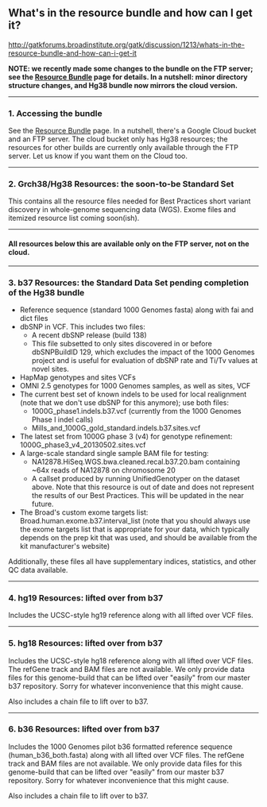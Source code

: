 ## What's in the resource bundle and how can I get it?

http://gatkforums.broadinstitute.org/gatk/discussion/1213/whats-in-the-resource-bundle-and-how-can-i-get-it

<p><strong>NOTE: we recently made some changes to the bundle on the FTP server; see the <a href="https://software.broadinstitute.org/gatk/download/bundle">Resource Bundle</a> page for details. In a nutshell: minor directory structure changes, and Hg38 bundle now mirrors the cloud version.</strong></p>
<hr />
<h3>1. Accessing the bundle</h3>
<p>See the <a href="https://software.broadinstitute.org/gatk/download/bundle">Resource Bundle</a> page. In a nutshell, there's a Google Cloud bucket and an FTP server. The cloud bucket only has Hg38 resources; the resources for other builds are currently only available through the FTP server. Let us know if you want them on the Cloud too. </p>
<hr />
<h3>2. Grch38/Hg38 Resources: the soon-to-be Standard Set</h3>
<p>This contains all the resource files needed for Best Practices short variant discovery in whole-genome sequencing data (WGS). Exome files and itemized resource list coming soon(ish). </p>
<hr />
<h4>All resources below this are available only on the FTP server, not on the cloud.</h4>
<hr />
<h3>3. b37 Resources: the Standard Data Set pending completion of the Hg38 bundle</h3>
<ul>
<li>Reference sequence (standard 1000 Genomes fasta) along with fai and dict files</li>
<li>dbSNP in VCF.  This includes two files:
<ul>
<li>A recent dbSNP release (build 138)</li>
<li>This file subsetted to only sites discovered in or before dbSNPBuildID 129, which excludes the impact of the 1000 Genomes project and is useful for evaluation of dbSNP rate and Ti/Tv values at novel sites.</li>
</ul></li>
<li>HapMap genotypes and sites VCFs</li>
<li>OMNI 2.5 genotypes for 1000 Genomes samples, as well as sites, VCF </li>
<li>The current best set of known indels to be used for local realignment (note that we don't use dbSNP for this anymore); use both files:
<ul>
<li>1000G_phase1.indels.b37.vcf (currently from the 1000 Genomes Phase I indel calls)</li>
<li>Mills_and_1000G_gold_standard.indels.b37.sites.vcf</li>
</ul></li>
<li>The latest set from 1000G phase 3 (v4) for genotype refinement: 1000G_phase3_v4_20130502.sites.vcf</li>
<li>A large-scale standard single sample BAM file for testing:
<ul>
<li>NA12878.HiSeq.WGS.bwa.cleaned.recal.b37.20.bam containing ~64x reads of NA12878 on chromosome 20</li>
<li>A callset produced by running UnifiedGenotyper on the dataset above. Note that this resource is out of date and does not represent the results of our Best Practices. This will be updated in the near future.</li>
</ul></li>
<li>The Broad's custom exome targets list: Broad.human.exome.b37.interval_list (note that you should always use the exome targets list that is appropriate for your data, which typically depends on the prep kit that was used, and should be available from the kit manufacturer's website)</li>
</ul>
<p>Additionally, these files all have supplementary indices, statistics, and other QC data available.</p>
<hr />
<h3>4. hg19 Resources: lifted over from b37</h3>
<p>Includes the UCSC-style hg19 reference along with all lifted over VCF files.</p>
<hr />
<h3>5. hg18 Resources: lifted over from b37</h3>
<p>Includes the UCSC-style hg18 reference along with all lifted over VCF files. The refGene track and BAM files are not available. We only provide data files for this genome-build that can be lifted over &quot;easily&quot; from our master b37 repository.  Sorry for whatever inconvenience that this might cause.</p>
<p>Also includes a chain file to lift over to b37.</p>
<hr />
<h3>6. b36 Resources: lifted over from b37</h3>
<p>Includes the 1000 Genomes pilot b36 formatted reference sequence (human_b36_both.fasta) along with all lifted over VCF files. The refGene track and BAM files are not available.  We only provide data files for this genome-build that can be lifted over &quot;easily&quot; from our master b37 repository.  Sorry for whatever inconvenience that this might cause.</p>
<p>Also includes a chain file to lift over to b37.</p>
